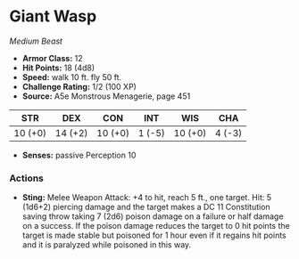 # Giant Wasp

*Medium* *Beast*

- **Armor Class:** 12
- **Hit Points:** 18 (4d8)
- **Speed:** walk 10 ft. fly 50 ft.
- **Challenge Rating:** 1/2 (100 XP)
- **Source:** A5e Monstrous Menagerie, page 451

| STR | DEX | CON | INT | WIS | CHA |
| --- | --- | --- | --- | --- | --- |
| 10 (+0) | 14 (+2) | 10 (+0) | 1 (-5) | 10 (+0) | 4 (-3) |

- **Senses:** passive Perception 10

### Actions

- **Sting:** Melee Weapon Attack: +4 to hit, reach 5 ft., one target. Hit: 5 (1d6+2) piercing damage and the target makes a DC 11 Constitution saving throw  taking 7 (2d6) poison damage on a failure or half damage on a success. If the poison damage reduces the target to 0 hit points  the target is made stable but poisoned for 1 hour  even if it regains hit points  and it is paralyzed while poisoned in this way.


